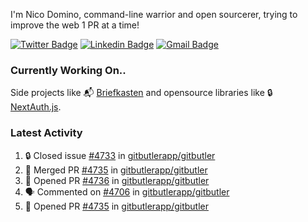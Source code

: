 
I'm Nico Domino, command-line warrior and open sourcerer, trying to improve the web 1 PR at a time!

[![Twitter Badge](https://img.shields.io/badge/-@ndom91-1ca0f1?style=flat-square&labelColor=1ca0f1&logo=twitter&logoColor=white&link=https://twitter.com/ndom91)](https://twitter.com/ndom91) [![Linkedin Badge](https://img.shields.io/badge/-ndom91-blue?style=flat-square&logo=Linkedin&logoColor=white&link=https://www.linkedin.com/in/ndom91/)](https://www.linkedin.com/in/ndom91/) [![Gmail Badge](https://img.shields.io/badge/-yo@ndo.dev-c14438?style=flat-square&logo=mail.ru&logoColor=white&link=mailto:yo@ndo.dev)](mailto:yo@ndo.dev)

### Currently Working On..

Side projects like 📬 [Briefkasten](https://briefkastenhq.com) and opensource libraries like 🔒 [NextAuth.js](https://github.com/nextauthjs/next-auth).

<!--START_SECTION_PROFILE_VIEWS:readme-info-->
<!--END_SECTION_PROFILE_VIEWS:readme-info-->

<!--START_SECTION_DAILY_COMMIT:readme-info-->
<!--END_SECTION_DAILY_COMMIT:readme-info-->

<!--START_SECTION_WEEKLY_COMMIT:readme-info-->
<!--END_SECTION_WEEKLY_COMMIT:readme-info-->

### Latest Activity

<!--START_SECTION:activity-->
1. 🔒 Closed issue [#4733](https://github.com/gitbutlerapp/gitbutler/issues/4733) in [gitbutlerapp/gitbutler](https://github.com/gitbutlerapp/gitbutler)
2. 🎉 Merged PR [#4735](https://github.com/gitbutlerapp/gitbutler/pull/4735) in [gitbutlerapp/gitbutler](https://github.com/gitbutlerapp/gitbutler)
3. 💪 Opened PR [#4736](https://github.com/gitbutlerapp/gitbutler/pull/4736) in [gitbutlerapp/gitbutler](https://github.com/gitbutlerapp/gitbutler)
4. 🗣 Commented on [#4706](https://github.com/gitbutlerapp/gitbutler/pull/4706#issuecomment-2303959452) in [gitbutlerapp/gitbutler](https://github.com/gitbutlerapp/gitbutler)
5. 💪 Opened PR [#4735](https://github.com/gitbutlerapp/gitbutler/pull/4735) in [gitbutlerapp/gitbutler](https://github.com/gitbutlerapp/gitbutler)
<!--END_SECTION:activity-->
